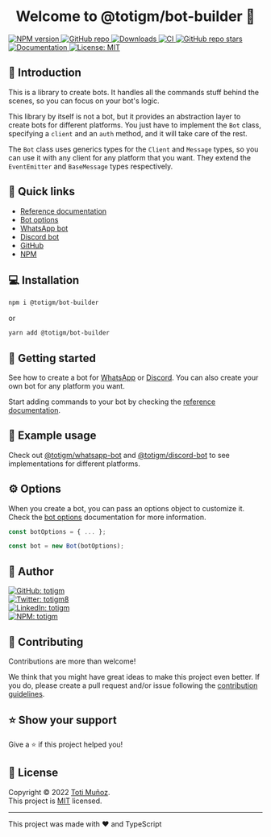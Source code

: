 <h1 align="center">Welcome to <b>@totigm/bot-builder</b> 👋</h1>

<p>
  <a href="https://www.npmjs.com/package/@totigm/bot-builder" target="_blank">
    <img alt="NPM version" src="https://img.shields.io/npm/v/@totigm/bot-builder">
  </a>
  <a href="https://github.com/totigm/bot-builder" target="_blank">
    <img alt="GitHub repo" src="https://img.shields.io/badge/GitHub-@totigm/bot--builder-green?style=flat&logo=github">
  </a>
  <a href="https://www.npmjs.com/package/@totigm/bot-builder" target="_blank">
    <img alt="Downloads" src="https://img.shields.io/npm/dt/@totigm/bot-builder" />
  </a>
  <a href="https://github.com/totigm/bot-builder/actions/workflows/main.yml" target="_blank">
    <img alt="CI" src="https://github.com/totigm/bot-builder/actions/workflows/main.yml/badge.svg" />
  </a>
  <a href="https://github.com/totigm/bot-builder/stargazers" target="_blank">
    <img alt="GitHub repo stars" src="https://img.shields.io/github/stars/totigm/bot-builder?style=flat">
  </a>
  <a href="https://github.com/totigm/bot-builder#readme" target="_blank">
    <img alt="Documentation" src="https://img.shields.io/badge/documentation-yes-brightgreen" />
  </a>
  <a href="https://github.com/totigm/bot-builder/blob/main/LICENSE" target="_blank">
    <img alt="License: MIT" src="https://img.shields.io/github/license/totigm/bot-builder" />
  </a>
</p>

## 📄 Introduction

This is a library to create bots. It handles all the commands stuff behind the scenes, so you can focus on your bot's logic.

This library by itself is not a bot, but it provides an abstraction layer to create bots for different platforms. You just have to implement the `Bot` class, specifying a `client` and an `auth` method, and it will take care of the rest.

The `Bot` class uses generics types for the `Client` and `Message` types, so you can use it with any client for any platform that you want. They extend the `EventEmitter` and `BaseMessage` types respectively.

## 🔗 Quick links

- [Reference documentation](./docs/reference.md)
- [Bot options](./docs/bot-options.md)
- [WhatsApp bot](https://www.npmjs.com/package/@totigm/whatsapp-bot)
- [Discord bot](https://www.npmjs.com/package/@totigm/discord-bot)
- [GitHub](https://github.com/totigm/bot-builder#readme)
- [NPM](https://www.npmjs.com/package/@totigm/bot-builder)

## 💻 Installation

```sh
npm i @totigm/bot-builder
```

or

```sh
yarn add @totigm/bot-builder
```

## 🚀 Getting started

See how to create a bot for [WhatsApp](https://www.npmjs.com/package/@totigm/whatsapp-bot) or [Discord](https://www.npmjs.com/package/@totigm/discord-bot). You can also create your own bot for any platform you want.

Start adding commands to your bot by checking the [reference documentation](./docs/reference.md).

## 🤖 Example usage

Check out [@totigm/whatsapp-bot](https://github.com/totigm/whatsapp-bot/blob/main/src/bot/index.ts) and [@totigm/discord-bot](https://github.com/totigm/discord-bot/blob/main/src/bot/index.ts) to see implementations for different platforms.

## ⚙️ Options

When you create a bot, you can pass an options object to customize it. Check the [bot options](./docs/bot-options.md) documentation for more information.

```ts
const botOptions = { ... };

const bot = new Bot(botOptions);
```

## 👤 Author

<a href="https://github.com/totigm" target="_blank">
  <img alt="GitHub: totigm" src="https://img.shields.io/github/followers/totigm?label=Follow @totigm&style=social">
</a>
<br>
<a href="https://twitter.com/totigm8" target="_blank">
  <img alt="Twitter: totigm8" src="https://img.shields.io/twitter/follow/totigm8?style=social" />
</a>
<br>
<a href="https://linkedin.com/in/totigm" target="_blank">
  <img alt="LinkedIn: totigm" src="https://img.shields.io/badge/LinkedIn-%40totigm-green?style=social&logo=linkedin" />
</a>
<br>
<a href="https://www.npmjs.com/~totigm" target="_blank">
  <img alt="NPM: totigm" src="https://img.shields.io/badge/NPM-%40totigm-green?style=social&logo=npm" />
</a>

## 🤝 Contributing

Contributions are more than welcome!

We think that you might have great ideas to make this project even better. If you do, please create a pull request and/or issue following the [contribution guidelines](./docs/CONTRIBUTING.md).

## ⭐️ Show your support

Give a ⭐️ if this project helped you!

## 📝 License

Copyright © 2022 [Toti Muñoz](https://github.com/totigm).<br />
This project is [MIT](https://github.com/totigm/bot-builder/blob/master/LICENSE) licensed.

---

This project was made with ❤ and TypeScript
